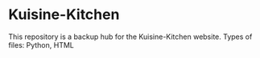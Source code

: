 # Kuisine-Kitchen
This repository is a backup hub for the Kuisine-Kitchen website. 
Types of files: Python, HTML
